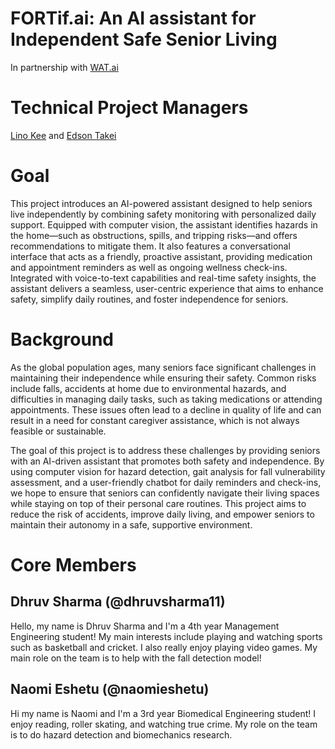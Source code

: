 # FORTif.ai: An AI assistant for Independent Safe Senior Living 
In partnership with [WAT.ai](https://watai.ca/#/)

# Technical Project Managers
[Lino Kee](https://www.linkedin.com/in/linokee0423/) and [Edson Takei](https://www.linkedin.com/in/edsontakei/) 

# Goal
This project introduces an AI-powered assistant designed to help seniors live independently by combining safety monitoring with personalized daily support. Equipped with computer vision, the assistant identifies hazards in the home—such as obstructions, spills, and tripping risks—and offers recommendations to mitigate them. It also features a conversational interface that acts as a friendly, proactive assistant, providing medication and appointment reminders as well as ongoing wellness check-ins. Integrated with voice-to-text capabilities and real-time safety insights, the assistant delivers a seamless, user-centric experience that aims to enhance safety, simplify daily routines, and foster independence for seniors.

# Background
As the global population ages, many seniors face significant challenges in maintaining their independence while ensuring their safety. Common risks include falls, accidents at home due to environmental hazards, and difficulties in managing daily tasks, such as taking medications or attending appointments. These issues often lead to a decline in quality of life and can result in a need for constant caregiver assistance, which is not always feasible or sustainable.

The goal of this project is to address these challenges by providing seniors with an AI-driven assistant that promotes both safety and independence. By using computer vision for hazard detection, gait analysis for fall vulnerability assessment, and a user-friendly chatbot for daily reminders and check-ins, we hope to ensure that seniors can confidently navigate their living spaces while staying on top of their personal care routines. This project aims to reduce the risk of accidents, improve daily living, and empower seniors to maintain their autonomy in a safe, supportive environment.

# Core Members
## Dhruv Sharma (@dhruvsharma11)
Hello, my name is Dhruv Sharma and I'm a 4th year Management Engineering student! My main interests include playing and watching sports such as basketball and cricket. I also really enjoy playing video games. My main role on the team is to help with the fall detection model!
## Naomi Eshetu (@naomieshetu)
Hi my name is Naomi and I'm a 3rd year Biomedical Engineering student! I enjoy reading, roller skating, and watching true crime. My role on the team is to do hazard detection and biomechanics research.
